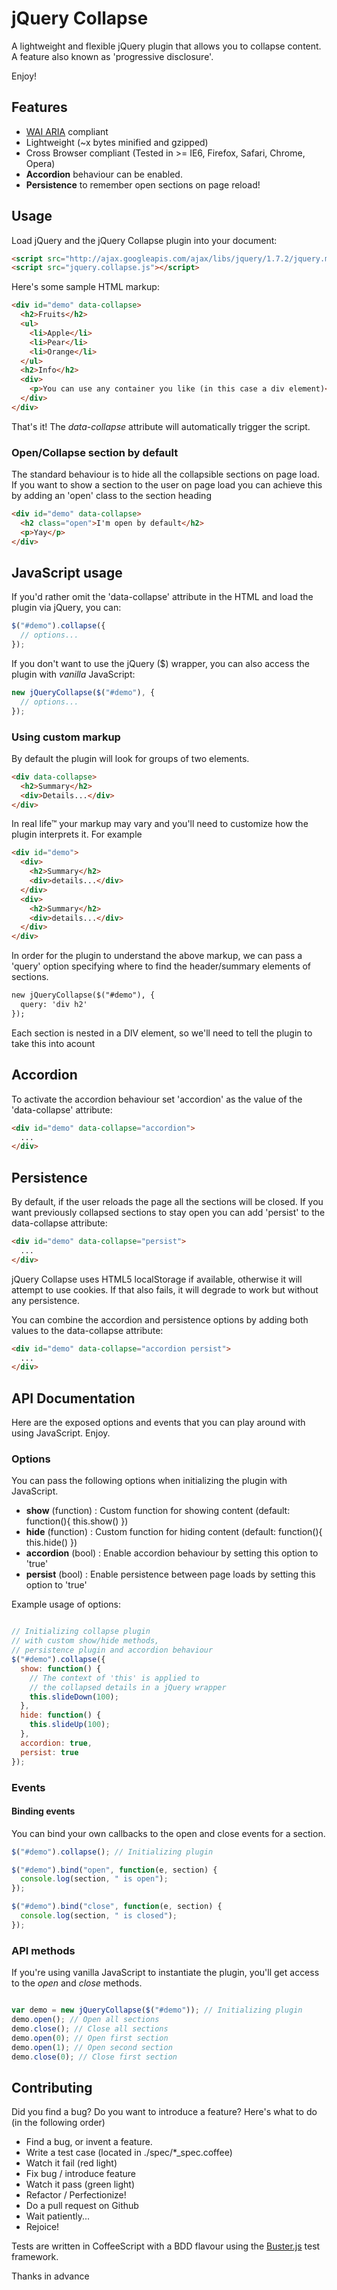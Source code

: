 # jQuery Collapse

A lightweight and flexible jQuery plugin that allows you to collapse content. A feature also
known as 'progressive disclosure'.

Enjoy!


## Features

- [WAI ARIA](http://dev.opera.com/articles/view/introduction-to-wai-aria/) compliant
- Lightweight (~x bytes minified and gzipped)
- Cross Browser compliant (Tested in >= IE6, Firefox, Safari, Chrome, Opera)
- **Accordion** behaviour can be enabled. 
- **Persistence** to remember open sections on page reload!


## Usage

Load jQuery and the jQuery Collapse plugin into your document:

```html
<script src="http://ajax.googleapis.com/ajax/libs/jquery/1.7.2/jquery.min.js"></script>
<script src="jquery.collapse.js"></script>
```

Here's some sample HTML markup:

```html
<div id="demo" data-collapse>
  <h2>Fruits</h2>
  <ul>
    <li>Apple</li>
    <li>Pear</li>
    <li>Orange</li>
  </ul>
  <h2>Info</h2>
  <div>
    <p>You can use any container you like (in this case a div element)</p>
  </div>
</div>
```

That's it! The *data-collapse* attribute will automatically trigger the script. 

### Open/Collapse section by default 

The standard behaviour is to hide all the collapsible sections on page
load. If you want to show a section to the user on page load you can
achieve this by adding an 'open' class to the section heading

```html
<div id="demo" data-collapse>
  <h2 class="open">I'm open by default</h2>
  <p>Yay</p>
</div>
```

## JavaScript usage

If you'd rather omit the 'data-collapse' attribute in the HTML and load the plugin via jQuery, you can:

```js
$("#demo").collapse({
  // options...
});
```

If you don't want to use the jQuery ($) wrapper, you can also access the
plugin with *vanilla* JavaScript:

```js
new jQueryCollapse($("#demo"), {
  // options...
});
```

### Using custom markup

By default the plugin will look for groups of two elements.

```html
<div data-collapse>
  <h2>Summary</h2>
  <div>Details...</div>
</div>
```

In real life™ your markup may vary and you'll need to customize how the
plugin interprets it. For example

```html
<div id="demo">
  <div>
    <h2>Summary</h2>
    <div>details...</div>
  </div>
  <div>
    <h2>Summary</h2>
    <div>details...</div>
  </div>
</div>
```

In order for the plugin to understand the above markup, we can pass a 'query'
option specifying where to find the header/summary elements of sections. 

```html
new jQueryCollapse($("#demo"), {
  query: 'div h2'
});
```


Each section is nested in a DIV element, so we'll need to tell the
plugin to take this into acount


## Accordion

To activate the accordion behaviour set 'accordion' as the value of the 'data-collapse' attribute:

```html
<div id="demo" data-collapse="accordion">
  ...
</div>
```


## Persistence

By default, if the user reloads the page all the sections will be closed. 
If you want previously collapsed sections to stay open you can add 'persist' to the data-collapse attribute:

```html
<div id="demo" data-collapse="persist">
  ...
</div>
```

jQuery Collapse uses HTML5 localStorage if available, otherwise it
will attempt to use cookies. If that also fails, it will degrade
to work but without any persistence.

You can combine the accordion and persistence options by adding
both values to the data-collapse attribute:

```html
<div id="demo" data-collapse="accordion persist">
  ...
</div>
```


## API Documentation

Here are the exposed options and events that you can play around with
using JavaScript. Enjoy.

### Options

You can pass the following options when initializing
the plugin with JavaScript.

* **show** (function) : Custom function for showing content (default: function(){ this.show() })
* **hide** (function) : Custom function for hiding content (default: function(){ this.hide() })
* **accordion** (bool) : Enable accordion behaviour by setting this option to 'true'
* **persist** (bool) : Enable persistence between page loads by setting this option to 'true'

Example usage of options:
```js

// Initializing collapse plugin
// with custom show/hide methods,
// persistence plugin and accordion behaviour
$("#demo").collapse({
  show: function() {
    // The context of 'this' is applied to
    // the collapsed details in a jQuery wrapper 
    this.slideDown(100);
  },
  hide: function() {
    this.slideUp(100);
  },
  accordion: true,
  persist: true
});
```

### Events

#### Binding events

You can bind your own callbacks to the open and close events for a
section.

```js
$("#demo").collapse(); // Initializing plugin

$("#demo").bind("open", function(e, section) {
  console.log(section, " is open");
});

$("#demo").bind("close", function(e, section) {
  console.log(section, " is closed");
});
```

### API methods

If you're using vanilla JavaScript to instantiate the plugin, you'll get
access to the *open* and *close* methods.

```js

var demo = new jQueryCollapse($("#demo")); // Initializing plugin
demo.open(); // Open all sections
demo.close(); // Close all sections
demo.open(0); // Open first section
demo.open(1); // Open second section
demo.close(0); // Close first section
```


## Contributing

Did you find a bug? Do you want to introduce a feature? Here's what to do (in the following order)

* Find a bug, or invent a feature.
* Write a test case (located in ./spec/*_spec.coffee)
* Watch it fail (red light)
* Fix bug / introduce feature
* Watch it pass (green light)
* Refactor / Perfectionize!
* Do a pull request on Github
* Wait patiently...
* Rejoice!

Tests are written in CoffeeScript with a BDD flavour using the [Buster.js](http://busterjs.org/) test framework.

Thanks in advance
